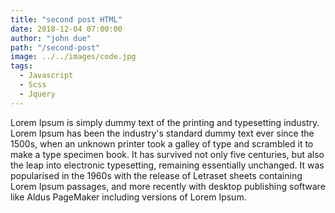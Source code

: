 ```yaml
---
title: "second post HTML"
date: 2018-12-04 07:00:00
author: "john due"
path: "/second-post"
image: ../../images/code.jpg
tags:
  - Javascript
  - Scss
  - Jquery
---
```


Lorem Ipsum is simply dummy text of the printing and typesetting industry. Lorem Ipsum has been the industry's standard dummy text ever since the 1500s, when an unknown printer took a galley of type and scrambled it to make a type specimen book. It has survived not only five centuries, but also the leap into electronic typesetting, remaining essentially unchanged. It was popularised in the 1960s with the release of Letraset sheets containing Lorem Ipsum passages, and more recently with desktop publishing software like Aldus PageMaker including versions of Lorem Ipsum.
